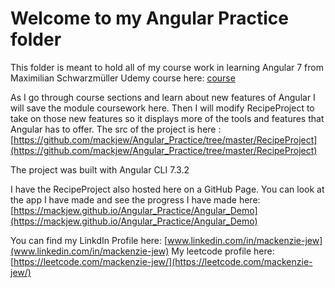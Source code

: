 # Welcome to my Angular Practice folder
This folder is meant to hold all of my course work in learning Angular 7 from Maximilian Schwarzmüller Udemy course here: [course](https://www.udemy.com/the-complete-guide-to-angular-2/)

As I go through course sections and learn about new features of Angular I will save the module coursework here. Then I will modify RecipeProject to take on those new features so it displays more of the tools and features that Angular has to offer. The src of the project is here : [https://github.com/mackjew/Angular_Practice/tree/master/RecipeProject](https://github.com/mackjew/Angular_Practice/tree/master/RecipeProject)

The project was built with Angular CLI 7.3.2

I have the RecipeProject also hosted here on a GitHub Page. You can look at the app I have made and see the progress I have made here:
[https://mackjew.github.io/Angular_Practice/Angular_Demo](https://mackjew.github.io/Angular_Practice/Angular_Demo)

You can find my LinkdIn Profile here: [www.linkedin.com/in/mackenzie-jew](www.linkedin.com/in/mackenzie-jew)
My leetcode profile here: [https://leetcode.com/mackenzie-jew/](https://leetcode.com/mackenzie-jew/)

